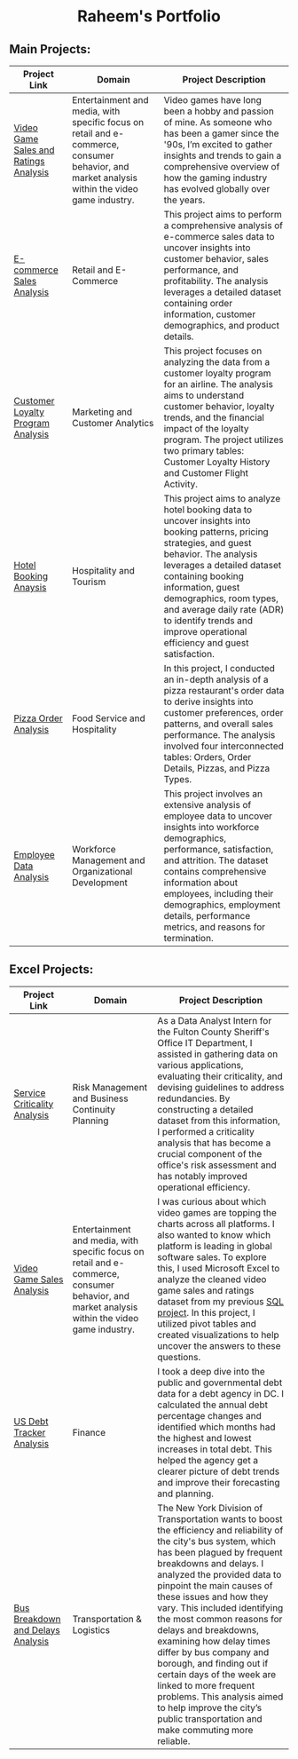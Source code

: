 #  <h1 align="center"> Raheem's Portfolio</h1>



## Main Projects:

| Project Link | Domain | Project Description | 
|--------------|---------------------|--------|
| [Video Game Sales and Ratings Analysis](https://github.com/rml-lee/MYSQL-Tableau-Video-Games-Project) | Entertainment and media, with specific focus on retail and e-commerce, consumer behavior, and market analysis within the video game industry. | Video games have long been a hobby and passion of mine. As someone who has been a gamer since the '90s, I’m excited to gather insights and trends to gain a comprehensive overview of how the gaming industry has evolved globally over the years.
| [E-commerce Sales Analysis](https://github.com/rml-lee/MYSQL-Tableau-SuperStore-Project) | Retail and E-Commerce | This project aims to perform a comprehensive analysis of e-commerce sales data to uncover insights into customer behavior, sales performance, and profitability. The analysis leverages a detailed dataset containing order information, customer demographics, and product details.
| [Customer Loyalty Program Analysis](https://github.com/rml-lee/Customer-Loyalty-Program-Analysis) | Marketing and Customer Analytics | This project focuses on analyzing the data from a customer loyalty program for an airline. The analysis aims to understand customer behavior, loyalty trends, and the financial impact of the loyalty program. The project utilizes two primary tables: Customer Loyalty History and Customer Flight Activity.
| [Hotel Booking Anaysis](https://github.com/rml-lee/Hotel-Booking-Analysis) | Hospitality and Tourism | This project aims to analyze hotel booking data to uncover insights into booking patterns, pricing strategies, and guest behavior. The analysis leverages a detailed dataset containing booking information, guest demographics, room types, and average daily rate (ADR) to identify trends and improve operational efficiency and guest satisfaction.
| [Pizza Order Analysis](https://github.com/rml-lee/MYSQL-Tableau-Pizza-Project) | Food Service and Hospitality | In this project, I conducted an in-depth analysis of a pizza restaurant's order data to derive insights into customer preferences, order patterns, and overall sales performance. The analysis involved four interconnected tables: Orders, Order Details, Pizzas, and Pizza Types. |
| [Employee Data Analysis](https://github.com/rml-lee/MYSQL-Tableau-Human-Resources-Project) | Workforce Management and Organizational Development | This project involves an extensive analysis of employee data to uncover insights into workforce demographics, performance, satisfaction, and attrition. The dataset contains comprehensive information about employees, including their demographics, employment details, performance metrics, and reasons for termination.


## Excel Projects:

| Project Link | Domain | Project Description |
| ------------ | ------------------- | ------- |
| [Service Criticality Analysis](https://github.com/rml-lee/Excel-Service-Criticality-Analysis) | Risk Management and Business Continuity Planning | As a Data Analyst Intern for the Fulton County Sheriff's Office IT Department, I assisted in gathering data on various applications, evaluating their criticality, and devising guidelines to address redundancies. By constructing a detailed dataset from this information, I performed a criticality analysis that has become a crucial component of the office's risk assessment and has notably improved operational efficiency.
| [Video Game Sales Analysis](https://github.com/rml-lee/Excel-Video-Games-Project) | Entertainment and media, with specific focus on retail and e-commerce, consumer behavior, and market analysis within the video game industry. | I was curious about which video games are topping the charts across all platforms. I also wanted to know which platform is leading in global software sales. To explore this, I used Microsoft Excel to analyze the cleaned video game sales and ratings dataset from my previous [SQL project](https://github.com/rml-lee/MYSQL-Tableau-Video-Games-Project). In this project, I utilized pivot tables and created visualizations to help uncover the answers to these questions.
| [US Debt Tracker Analysis](https://github.com/rml-lee/Excel-US-Debt-Tracker-Project) | Finance | I took a deep dive into the public and governmental debt data for a debt agency in DC. I calculated the annual debt percentage changes and identified which months had the highest and lowest increases in total debt. This helped the agency get a clearer picture of debt trends and improve their forecasting and planning.
| [Bus Breakdown and Delays Analysis](https://github.com/rml-lee/Excel-Bus-Breakdown-and-Delays-NYC-Project) | Transportation & Logistics | The New York Division of Transportation wants to boost the efficiency and reliability of the city's bus system, which has been plagued by frequent breakdowns and delays. I analyzed the provided data to pinpoint the main causes of these issues and how they vary. This included identifying the most common reasons for delays and breakdowns, examining how delay times differ by bus company and borough, and finding out if certain days of the week are linked to more frequent problems. This analysis aimed to help improve the city’s public transportation and make commuting more reliable.
